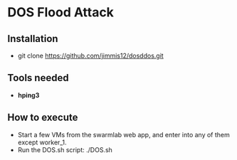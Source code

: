 # DOS Flood Attack
## Installation
* git clone https://github.com/jimmis12/dosddos.git
## Tools needed
* **hping3**
## How to execute
* Start a few VMs from the swarmlab web app, and enter into any of them except worker_1.
* Run the DOS.sh script: ./DOS.sh 
